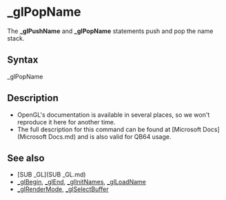 # _glPopName

The **_glPushName** and **_glPopName** statements push and pop the name stack.

  

## Syntax

_glPopName
  

## Description

* OpenGL's documentation is available in several places, so we won't reproduce it here for another time.
* The full description for this command can be found at [Microsoft Docs](Microsoft Docs.md) and is also valid for QB64 usage.

  

## See also

* [SUB _GL](SUB _GL.md)
* [_glBegin](_glBegin.md), [_glEnd](_glEnd.md), [_glInitNames](_glInitNames.md), [_glLoadName](_glLoadName.md)
* [_glRenderMode](_glRenderMode.md), [_glSelectBuffer](_glSelectBuffer.md)

  
